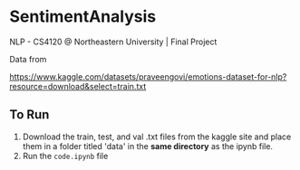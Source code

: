 # SentimentAnalysis
NLP - CS4120 @ Northeastern University | Final Project

Data from 

https://www.kaggle.com/datasets/praveengovi/emotions-dataset-for-nlp?resource=download&select=train.txt

## To Run
1. Download the train, test, and val .txt files from the kaggle site and place them in a folder titled 'data' in the **same directory** as the ipynb file.
2. Run the ```code.ipynb``` file
